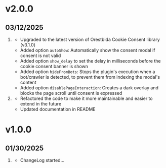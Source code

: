 # v2.0.0
##  03/12/2025

1. [](#new)
    * Upgraded to the latest version of Orestbida Cookie Consent library (v3.1.0)
    * Added option `autoShow`: Automatically show the consent modal if consent is not valid
    * Added option `show_delay` to set the delay in milliseconds before the cookie consent banner is shown
    * Added option `hideFromBots`: Stops the plugin's execution when a bot/crawler is detected, to prevent them from indexing the modal's content
    * Added option `disablePageInteraction`: Creates a dark overlay and blocks the page scroll until consent is expressed
2. [](#improved)
    * Refactored the code to make it more maintainable and easier to extend in the future
    * Updated documentation in README

# v1.0.0
##  01/30/2025

1. [](#new)
    * ChangeLog started...
